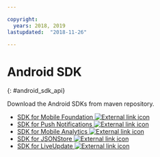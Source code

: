 ```yaml
---

copyright:
  years: 2018, 2019
lastupdated:  "2018-11-26"

---
```


#	Android SDK
{: #android_sdk_api}

Download the Android SDKs from maven repository.

* [SDK for Mobile Foundation ![External link icon](../../icons/launch-glyph.svg "External link icon")](https://search.maven.org/search?q=a:ibmmobilefirstplatformfoundation)
* [SDK for Push Notifications ![External link icon](../../icons/launch-glyph.svg "External link icon")](https://search.maven.org/search?q=a:ibmmobilefirstplatformfoundationpush)
* [SDK for Mobile Analytics ![External link icon](../../icons/launch-glyph.svg "External link icon")](https://search.maven.org/search?q=a:ibmmobilefirstplatformfoundationanalytics)
* [SDK for JSONStore ![External link icon](../../icons/launch-glyph.svg "External link icon")](https://search.maven.org/search?q=a:ibmmobilefirstplatformfoundationjsonstore)
* [SDK for LiveUpdate ![External link icon](../../icons/launch-glyph.svg "External link icon")](https://search.maven.org/search?q=a:ibmmobilefirstplatformfoundationliveupdate)

